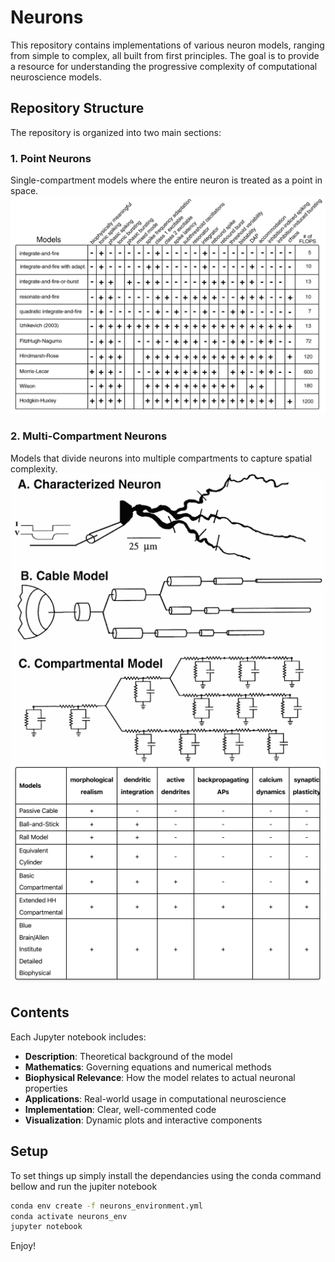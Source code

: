 # Neurons

This repository contains implementations of various neuron models, ranging from simple to complex, all built from first principles. The goal is to provide a resource for understanding the progressive complexity of computational neuroscience models.


## Repository Structure

The repository is organized into two main sections:

### 1. Point Neurons
Single-compartment models where the entire neuron is treated as a point in space.
![Point Neuron Models](./assets/point-models.png)


### 2. Multi-Compartment Neurons
Models that divide neurons into multiple compartments to capture spatial complexity.
![Point Neuron Models](./assets/multi-compartment.jpg)
![Point Neuron Models](./assets/multi-compartment-models.png)



## Contents

Each Jupyter notebook includes:
- **Description**: Theoretical background of the model
- **Mathematics**: Governing equations and numerical methods
- **Biophysical Relevance**: How the model relates to actual neuronal properties
- **Applications**: Real-world usage in computational neuroscience 
- **Implementation**: Clear, well-commented code
- **Visualization**: Dynamic plots and interactive components


## Setup
To set things up simply install the dependancies using the conda command bellow and run the jupiter notebook

```bash
conda env create -f neurons_environment.yml
conda activate neurons_env
jupyter notebook
```

Enjoy!